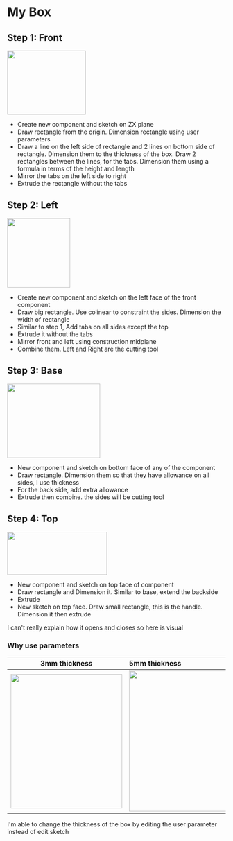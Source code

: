 # My Box

## Step 1: Front

<img src="/EP1000/images/MyBox/mybox_front.png" style="width:180.75px;height:148px;">

- Create new component and sketch on ZX plane
- Draw rectangle from the origin. Dimension rectangle using user parameters
- Draw a line on the left side of rectangle and 2 lines on bottom side of rectangle. Dimension them to the thickness of the box. Draw 2 rectangles between the lines, for the tabs. Dimension them using a formula in terms of the height and length
- Mirror the tabs on the left side to right
- Extrude the rectangle without the tabs

## Step 2: Left

<img src="/EP1000/images/MyBox/mybox_left.png" style="width:144.5px;height:160px;">

- Create new component and sketch on the left face of the front component
- Draw big rectangle. Use colinear to constraint the sides. Dimension the width of rectangle
- Similar to step 1, Add tabs on all sides except the top
- Extrude it without the tabs
- Mirror front and left using construction midplane
- Combine them. Left and Right are the cutting tool

## Step 3: Base

<img src="/EP1000/images/MyBox/mybox_base.png" style="width:214.25px;height:171.25px;">

- New component and sketch on bottom face of any of the component
- Draw rectangle. Dimension them so that they have allowance on all sides, I use thickness
- For the back side, add extra allowance
- Extrude then combine. the sides will be cutting tool

## Step 4: Top

<img src="/EP1000/images/MyBox/mybox_top.png" style="width:229.75px;height:99.5px;">

- New component and sketch on top face of component
- Draw rectangle and Dimension it. Similar to base, extend the backside
- Extrude
- New sketch on top face. Draw small rectangle, this is the handle. Dimension it then extrude

I can't really explain how it opens and closes so here is visual

### Why use parameters

|    3mm thickness    |       5mm thickness        |
|--------|:------------------------------------------------|
| <img src="/EP1000/images/MyBox/mybox_3mm.png" style="width:257px;height:310px;">  | 	<img src="/EP1000/images/MyBox/mybox_5mm.png" style="width:240px;height:324.5px;"> |

I'm able to change the thickness of the box by editing the user parameter instead of edit sketch
